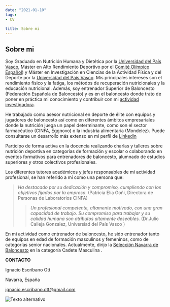 ```yaml
---
date: "2021-01-10"
tags:
- CV

title: Sobre mi 
---
```


## Sobre mi

Soy Graduado en Nutrición Humana y Dietética por la [Universidad del País Vasco](https://www.ehu.eus/es/web/farmazia-fakultatea), Máster en Alto Rendimiento Deportivo por el [Comité Olímpico Español](https://www.coe.es/2012/COEHOME2012.nsf/FHomeDemo?OpenForm)) y Máster en Investigación en Ciencias de la Actividad Física y del Deporte por la [Universidad del País Vasco](https://www.ehu.eus/es/web/master/master-actividad-fisica-deporte#:~:text=El%20M%C3%A1ster%20en%20Ciencias%20de,ocio%20o%20la%20educaci%C3%B3n%20f%C3%ADsica). Mis principales intereses son el rendimiento físico y la fatiga, los métodos de recuperación nutricionales y la educación nutricional. Además, soy entrenador Superior de Baloncesto (Federación Española de Baloncesto) y es en el baloncesto donde trato de poner en práctica mi conocimiento y contribuir con mi [actividad investigadora](https://www.researchgate.net/profile/Ignacio_Escribano-Ott). 


He trabajado como asesor nutricional en deporte de élite con equipos y jugadores de baloncesto así como en diferentes ámbitos empresariales donde la nutrición juega un papel determinante, como son el sector farmacéutico (CINFA, Eggnovo) o la industria alimentaria (Mondelez). Puede consultarse un desarrollo más extenso en mi perfil de [Linkedin](https://www.linkedin.com/in/igeso)

Participo de forma activa en la docencia realizando charlas y talleres sobre nutrición deportiva en categorías de formación y escolar o colaborando en eventos formativos para entrenadores de baloncesto, alumnado de estudios superiores y otros colectivos profesionales.

Los diferentes tutores académicos y jefes responsables de mi actividad profesional, se han referido a mí como una persona que:

> *Ha destacado por su dedicación y compromiso, cumpliendo con los objetivos fijados por la empresa.* (Patricia Elía Goñi, Directora de Personas de Laboratorios CINFA)
> 
> > *Un profesional competente, altamente motivado, con una gran capacidad de trabajo. Su compromiso para trabajar y su calidad humana son atributos altamente deseables.* (Dr.Julio Calleja Gonzalez, Universiad del País Vasco )

En mi actividad como entrenador de baloncesto, he sido entrenador tanto de equipos en edad de formación masculinos y femeninos, como de categorías senior nacionales. Actualmente, dirijo la [Selección Navarra de Baloncesto](https://www.fnbaloncesto.com/es/organigrama-%C3%A1rea-t%C3%A9cnica.html) en la categoría Cadete Masculina . 

__CONTACTO__

Ignacio Escribano Ott

Navarra, España

ignacio.escribano.ott@gmail.com


![Texto alternativo](https://pbs.twimg.com/profile_images/1347498058679013377/jQMZU_wT_400x400.jpg)


